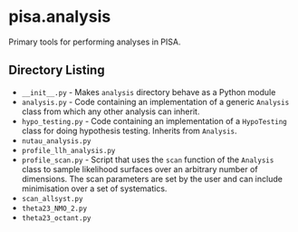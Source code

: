 # pisa.analysis

Primary tools for performing analyses in PISA.


## Directory Listing

* `__init__.py` - Makes `analysis` directory behave as a Python module
* `analysis.py` - Code containing an implementation of a generic `Analysis` class from which any other analysis can inherit.
* `hypo_testing.py` - Code containing an implementation of a `HypoTesting` class for doing hypothesis testing. Inherits from `Analysis`.
* `nutau_analysis.py`
* `profile_llh_analysis.py`
* `profile_scan.py` - Script that uses the `scan` function of the `Analysis` class to sample likelihood surfaces over an arbitrary number of dimensions. The scan parameters are set by the user and can include minimisation over a set of systematics.
* `scan_allsyst.py`
* `theta23_NMO_2.py`
* `theta23_octant.py`